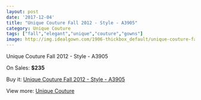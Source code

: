 ```yaml
---
layout: post
date: '2017-12-04'
title: "Unique Couture Fall 2012 - Style - A3905"
category: Unique Couture
tags: ["fall","elegant","unique","couture","gowns"]
image: http://img.idealgown.com/1906-thickbox_default/unique-couture-fall-2012-style-a3905.jpg
---
```

Unique Couture Fall 2012 - Style - A3905

On Sales: **$235**
<a href="https://www.idealgown.com/en/unique-couture/910-unique-couture-fall-2012-style-a3905.html"><amp-img layout="responsive" width="600" height="600" src="//img.idealgown.com/1906-thickbox_default/unique-couture-fall-2012-style-a3905.jpg" alt="Unique Couture Fall 2012 - Style - A3905 0" /></a>

Buy it: [Unique Couture Fall 2012 - Style - A3905](https://www.idealgown.com/en/unique-couture/910-unique-couture-fall-2012-style-a3905.html "Unique Couture Fall 2012 - Style - A3905")

View more: [Unique Couture](https://www.idealgown.com/en/11-unique-couture "Unique Couture")
